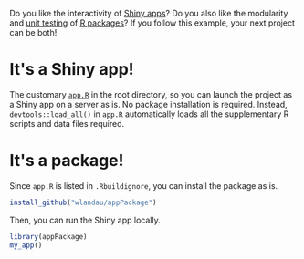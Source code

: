 Do you like the interactivity of [Shiny apps](http://shiny.rstudio.com/)? Do you also like the modularity and [unit testing](http://r-pkgs.had.co.nz/tests.html) of [R packages](http://r-pkgs.had.co.nz/)? If you follow this example, your next project can be both!

# It's a Shiny app!

The customary [`app.R`](http://shiny.rstudio.com/articles/single-file.html) in the root directory, so you can launch the project as a Shiny app on a server as is. No package installation is required. Instead, `devtools::load_all()` in `app.R` automatically loads all the supplementary R scripts and data files required.

# It's a package!

Since `app.R` is listed in `.Rbuildignore`, you can install the package as is.

```r
install_github("wlandau/appPackage")
```

Then, you can run the Shiny app locally.

```r
library(appPackage)
my_app()

```
